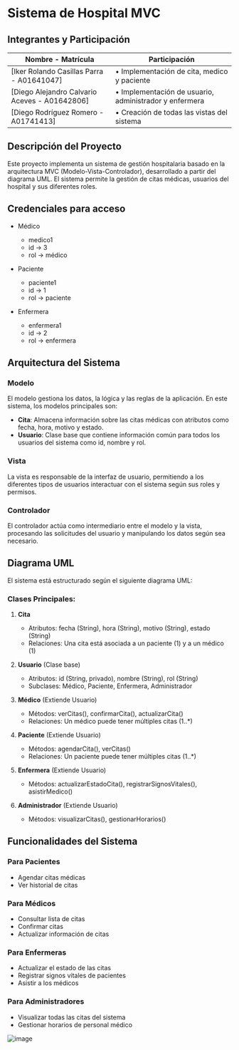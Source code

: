 # Sistema de Hospital MVC

## Integrantes y Participación

| Nombre - Matrícula | Participación |
|------|--------------|
| [Iker Rolando Casillas Parra - A01641047] | • Implementación de cita, medico y paciente |
| [Diego Alejandro Calvario Aceves - A01642806] | • Implementación de usuario, administrador y enfermera |
| [Diego Rodríguez Romero - A01741413] | • Creación de todas las vistas del sistema |

## Descripción del Proyecto

Este proyecto implementa un sistema de gestión hospitalaria basado en la arquitectura MVC (Modelo-Vista-Controlador), desarrollado a partir del diagrama UML. El sistema permite la gestión de citas médicas, usuarios del hospital y sus diferentes roles.

## Credenciales para acceso

 - Médico
    - medico1
    - id -> 3
    - rol -> médico

 - Paciente
    - paciente1
    - id -> 1
    - rol -> paciente

 - Enfermera
    - enfermera1
    - id -> 2
    - rol -> enfermera

## Arquitectura del Sistema

### Modelo
El modelo gestiona los datos, la lógica y las reglas de la aplicación. En este sistema, los modelos principales son:

- **Cita**: Almacena información sobre las citas médicas con atributos como fecha, hora, motivo y estado.
- **Usuario**: Clase base que contiene información común para todos los usuarios del sistema como id, nombre y rol.

### Vista
La vista es responsable de la interfaz de usuario, permitiendo a los diferentes tipos de usuarios interactuar con el sistema según sus roles y permisos.

### Controlador
El controlador actúa como intermediario entre el modelo y la vista, procesando las solicitudes del usuario y manipulando los datos según sea necesario.

## Diagrama UML

El sistema está estructurado según el siguiente diagrama UML:

### Clases Principales:

1. **Cita**
   - Atributos: fecha (String), hora (String), motivo (String), estado (String)
   - Relaciones: Una cita está asociada a un paciente (1) y a un médico (1)

2. **Usuario** (Clase base)
   - Atributos: id (String, privado), nombre (String), rol (String)
   - Subclases: Médico, Paciente, Enfermera, Administrador

3. **Médico** (Extiende Usuario)
   - Métodos: verCitas(), confirmarCita(), actualizarCita()
   - Relaciones: Un médico puede tener múltiples citas (1..*)

4. **Paciente** (Extiende Usuario)
   - Métodos: agendarCita(), verCitas()
   - Relaciones: Un paciente puede tener múltiples citas (1..*)

5. **Enfermera** (Extiende Usuario)
   - Métodos: actualizarEstadoCita(), registrarSignosVitales(), asistirMedico()

6. **Administrador** (Extiende Usuario)
   - Métodos: visualizarCitas(), gestionarHorarios()

## Funcionalidades del Sistema

### Para Pacientes
- Agendar citas médicas
- Ver historial de citas

### Para Médicos
- Consultar lista de citas
- Confirmar citas
- Actualizar información de citas

### Para Enfermeras
- Actualizar el estado de las citas
- Registrar signos vitales de pacientes
- Asistir a los médicos

### Para Administradores
- Visualizar todas las citas del sistema
- Gestionar horarios de personal médico

![image](https://github.com/user-attachments/assets/aa8d45db-5f8b-440d-8c5a-75fcd6273a3e)

